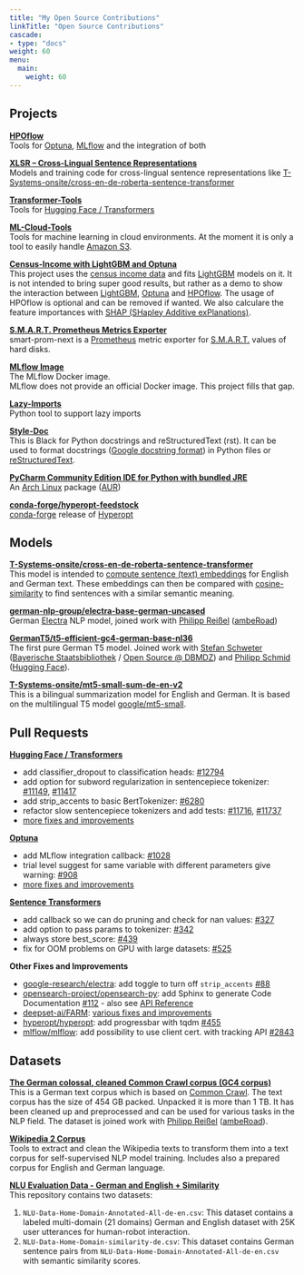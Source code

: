```yaml
---
title: "My Open Source Contributions"
linkTitle: "Open Source Contributions"
cascade:
- type: "docs"
weight: 60
menu:
  main:
    weight: 60
---
```


## Projects

**[HPOflow](https://github.com/telekom/HPOflow)**<br/>
Tools for [Optuna](https://optuna.readthedocs.io/),
[MLflow](https://www.mlflow.org/docs/latest/index.html) and
the integration of both

**[XLSR – Cross-Lingual Sentence Representations](https://github.com/German-NLP-Group/xlsr)**<br/>
Models and training code for cross-lingual sentence representations like
[T-Systems-onsite/cross-en-de-roberta-sentence-transformer](https://huggingface.co/T-Systems-onsite/cross-en-de-roberta-sentence-transformer)

**[Transformer-Tools](https://github.com/telekom/transformer-tools)**<br/>
Tools for [Hugging Face / Transformers](https://github.com/huggingface/transformers)

**[ML-Cloud-Tools](https://github.com/telekom/ml-cloud-tools)**<br/>
Tools for machine learning in cloud environments.
At the moment it is only a tool to easily handle [Amazon S3](https://aws.amazon.com/s3/).

**[Census-Income with LightGBM and Optuna](https://github.com/telekom/census-income-lightgbm)**<br/>
This project uses the [census income data](https://archive-beta.ics.uci.edu/ml/datasets/census+income) and
fits [LightGBM](https://lightgbm.readthedocs.io/) models on it.
It is not intended to bring super good results, but rather as a demo to show the interaction between
[LightGBM](https://lightgbm.readthedocs.io/), [Optuna](https://optuna.readthedocs.io/en/stable/index.html) and
[HPOflow](https://github.com/telekom/HPOflow). The usage of HPOflow is optional and can be removed if wanted.
We also calculare the feature importances
with [SHAP (SHapley Additive exPlanations)](https://github.com/slundberg/shap).

**[S.M.A.R.T. Prometheus Metrics Exporter](https://github.com/PhilipMay/smart-prom-next)**<br/>
smart-prom-next is a [Prometheus](https://prometheus.io/docs/introduction/overview/) metric exporter for
[S.M.A.R.T.](https://en.wikipedia.org/wiki/S.M.A.R.T.) values of hard disks.

**[MLflow Image](https://github.com/PhilipMay/mlflow-image)**\
The MLflow Docker image.\
MLflow does not provide an official Docker image. This project fills that gap.

**[Lazy-Imports](https://github.com/telekom/lazy-imports)**<br/>
Python tool to support lazy imports

**[Style-Doc](https://github.com/telekom/style-doc)**<br/>
This is Black for Python docstrings and reStructuredText (rst). It can be used to format
docstrings ([Google docstring format](https://github.com/google/styleguide/blob/gh-pages/pyguide.md#38-comments-and-docstrings))
in Python files or [reStructuredText](https://www.sphinx-doc.org/en/master/usage/restructuredtext/index.html).

**[PyCharm Community Edition IDE for Python with bundled JRE](https://aur.archlinux.org/packages/pycharm-community-jre)**<br/>
An [Arch Linux](https://archlinux.org/) package ([AUR](https://wiki.archlinux.org/title/Arch_User_Repository))

**[conda-forge/hyperopt-feedstock](https://github.com/conda-forge/hyperopt-feedstock)**<br/>
[conda-forge](https://conda-forge.org/) release of [Hyperopt](https://github.com/hyperopt/hyperopt)

## Models

**[T-Systems-onsite/cross-en-de-roberta-sentence-transformer](https://huggingface.co/T-Systems-onsite/cross-en-de-roberta-sentence-transformer)**<br/>
This model is intended to [compute sentence (text) embeddings](https://www.sbert.net/examples/applications/computing-embeddings/README.html)
for English and German text. These embeddings can then be compared with [cosine-similarity](https://en.wikipedia.org/wiki/Cosine_similarity)
to find sentences with a similar semantic meaning.

**[german-nlp-group/electra-base-german-uncased](https://huggingface.co/german-nlp-group/electra-base-german-uncased)**<br/>
German [Electra](https://arxiv.org/abs/2003.10555) NLP model,
joined work with [Philipp Reißel](https://twitter.com/phil_ipp_)
([ambeRoad](https://amberoad.de/))

**[GermanT5/t5-efficient-gc4-german-base-nl36](https://huggingface.co/GermanT5/t5-efficient-gc4-german-base-nl36)**<br/>
The first pure German T5 model.
Joined work with [Stefan Schweter](https://github.com/stefan-it) ([Bayerische Staatsbibliothek](https://www.digitale-sammlungen.de/) / [Open Source @ DBMDZ](https://github.com/dbmdz)) and [Philipp Schmid ](https://www.philschmid.de/) ([Hugging Face](https://huggingface.co/)).

**[T-Systems-onsite/mt5-small-sum-de-en-v2](https://huggingface.co/T-Systems-onsite/mt5-small-sum-de-en-v2)**<br/>
This is a bilingual summarization model for English and German.
It is based on the multilingual T5 model [google/mt5-small](https://huggingface.co/google/mt5-small).

## Pull Requests

**[Hugging Face / Transformers](https://github.com/huggingface/transformers)**
- add classifier_dropout to classification heads: [#12794](https://github.com/huggingface/transformers/pull/12794)
- add option for subword regularization in sentencepiece tokenizer: [#11149](https://github.com/huggingface/transformers/pull/11149),
[#11417](https://github.com/huggingface/transformers/pull/11417)
- add strip_accents to basic BertTokenizer: [#6280](https://github.com/huggingface/transformers/pull/6280)
- refactor slow sentencepiece tokenizers and add tests: [#11716](https://github.com/huggingface/transformers/pull/11716),
[#11737](https://github.com/huggingface/transformers/pull/11737)
- [more fixes and improvements](https://github.com/huggingface/transformers/pulls?q=is%3Apr+author%3APhilipMay)

**[Optuna](https://github.com/optuna/optuna)**
- add MLflow integration callback: [#1028](https://github.com/optuna/optuna/pull/1028)
- trial level suggest for same variable with different parameters give warning: [#908](https://github.com/optuna/optuna/pull/908)
- [more fixes and improvements](https://github.com/optuna/optuna/pulls?q=is%3Apr+author%3APhilipMay)

**[Sentence Transformers](https://github.com/UKPLab/sentence-transformers)**
- add callback so we can do pruning and check for nan values: [#327](https://github.com/UKPLab/sentence-transformers/pull/327)
- add option to pass params to tokenizer: [#342](https://github.com/UKPLab/sentence-transformers/pull/342)
- always store best_score: [#439](https://github.com/UKPLab/sentence-transformers/pull/439)
- fix for OOM problems on GPU with large datasets: [#525](https://github.com/UKPLab/sentence-transformers/pull/525)

**Other Fixes and Improvements**
- [google-research/electra](https://github.com/google-research/electra): add toggle to turn off `strip_accents` [#88](https://github.com/google-research/electra/pull/88)
- [opensearch-project/opensearch-py](https://github.com/opensearch-project/opensearch-py):
add Sphinx to generate Code Documentation [#112](https://github.com/opensearch-project/opensearch-py/pull/112) -
also see [API Reference](https://opensearch-project.github.io/opensearch-py/api-ref.html)
- [deepset-ai/FARM](https://github.com/deepset-ai/FARM): [various fixes and improvements](https://github.com/deepset-ai/FARM/pulls?q=is%3Apr+author%3APhilipMay)
- [hyperopt/hyperopt](https://github.com/hyperopt/hyperopt): add progressbar with tqdm [#455](https://github.com/hyperopt/hyperopt/pull/455)
- [mlflow/mlflow](https://github.com/mlflow/mlflow): add possibility to use client cert. with tracking API [#2843](https://github.com/mlflow/mlflow/pull/2843)

## Datasets

**[The German colossal, cleaned Common Crawl corpus (GC4 corpus)](https://german-nlp-group.github.io/projects/gc4-corpus.html)**<br/>
This is a German text corpus which is based on [Common Crawl](https://commoncrawl.org/).
The text corpus has the size of 454 GB packed. Unpacked it is more than 1 TB.
It has been cleaned up and preprocessed and can be used for various tasks in the NLP field.
The dataset is joined work with [Philipp Reißel](https://twitter.com/phil_ipp_)
([ambeRoad](https://amberoad.de/)).

**[Wikipedia 2 Corpus](https://github.com/GermanT5/wikipedia2corpus)**<br/>
Tools to extract and clean the Wikipedia texts to transform them into a text corpus for self-supervised NLP model training.
Includes also a prepared corpus for English and German language.

**[NLU Evaluation Data - German and English + Similarity](https://github.com/t-systems-on-site-services-gmbh/NLU-Evaluation-Data-de-en)**<br/>
This repository contains two datasets:
1. `NLU-Data-Home-Domain-Annotated-All-de-en.csv`: This dataset contains a labeled multi-domain (21 domains) German and English dataset with 25K user utterances for human-robot interaction.
2. `NLU-Data-Home-Domain-similarity-de.csv`: This dataset contains German sentence pairs from `NLU-Data-Home-Domain-Annotated-All-de-en.csv` with semantic similarity scores.
